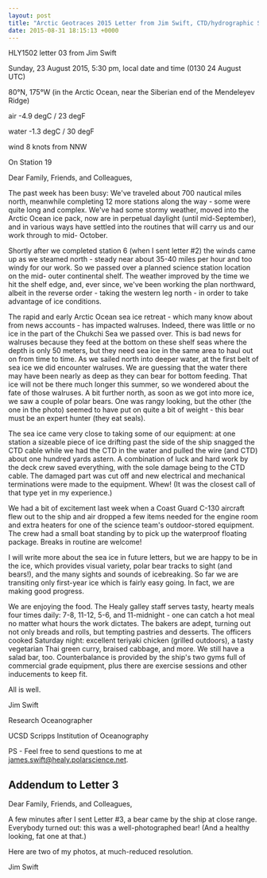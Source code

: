 ```yaml
---
layout: post
title: "Arctic Geotraces 2015 Letter from Jim Swift, CTD/hydrographic Scientist, 3"
date: 2015-08-31 18:15:13 +0000
---
```

HLY1502 letter 03 from Jim Swift

Sunday, 23 August 2015, 5:30 pm, local date and time (0130 24 August UTC)

80°N, 175°W (in the Arctic Ocean, near the Siberian end of the Mendeleyev Ridge)

air -4.9 degC / 23 degF

water -1.3 degC / 30 degF

wind 8 knots from NNW

On Station 19

Dear Family, Friends, and Colleagues,

The past week has been busy: We've traveled about 700 nautical miles north,
meanwhile completing 12 more stations along the way - some were quite long and
complex. We've had some stormy weather, moved into the Arctic Ocean ice pack,
now are in perpetual daylight (until mid-September), and in various ways have
settled into the routines that will carry us and our work through to mid-
October.

Shortly after we completed station 6 (when I sent letter #2) the winds came up
as we steamed north - steady near about 35-40 miles per hour and too windy for
our work. So we passed over a planned science station location on the mid-
outer continental shelf. The weather improved by the time we hit the shelf
edge, and, ever since, we've been working the plan northward, albeit in the
reverse order - taking the western leg north - in order to take advantage of
ice conditions.

The rapid and early Arctic Ocean sea ice retreat - which many know about from
news accounts - has impacted walruses. Indeed, there was little or no ice in
the part of the Chukchi Sea we passed over. This is bad news for walruses
because they feed at the bottom on these shelf seas where the depth is only 50
meters, but they need sea ice in the same area to haul out on from time to
time. As we sailed north into deeper water, at the first belt of sea ice we
did encounter walruses. We are guessing that the water there may have been
nearly as deep as they can bear for bottom feeding. That ice will not be there
much longer this summer, so we wondered about the fate of those walruses. A
bit further north, as soon as we got into more ice, we saw a couple of polar
bears. One was rangy looking, but the other (the one in the photo) seemed to
have put on quite a bit of weight - this bear must be an expert hunter (they
eat seals).

The sea ice came very close to taking some of our equipment: at one station a
sizeable piece of ice drifting past the side of the ship snagged the CTD cable
while we had the CTD in the water and pulled the wire (and CTD) about one
hundred yards astern. A combination of luck and hard work by the deck crew
saved everything, with the sole damage being to the CTD cable. The damaged
part was cut off and new electrical and mechanical terminations were made to
the equipment. Whew! (It was the closest call of that type yet in my
experience.)

We had a bit of excitement last week when a Coast Guard C-130 aircraft flew
out to the ship and air dropped a few items needed for the engine room and
extra heaters for one of the science team's outdoor-stored equipment. The crew
had a small boat standing by to pick up the waterproof floating package.
Breaks in routine are welcome!

I will write more about the sea ice in future letters, but we are happy to be
in the ice, which provides visual variety, polar bear tracks to sight (and
bears!), and the many sights and sounds of icebreaking. So far we are
transiting only first-year ice which is fairly easy going. In fact, we are
making good progress.

We are enjoying the food. The Healy galley staff serves tasty, hearty meals
four times daily: 7-8, 11-12, 5-6, and 11-midnight - one can catch a hot meal
no matter what hours the work dictates. The bakers are adept, turning out not
only breads and rolls, but tempting pastries and desserts. The officers cooked
Saturday night: excellent teriyaki chicken (grilled outdoors), a tasty
vegetarian Thai green curry, braised cabbage, and more. We still have a salad
bar, too. Counterbalance is provided by the ship's two gyms full of commercial
grade equipment, plus there are exercise sessions and other inducements to
keep fit.

All is well.

Jim Swift

Research Oceanographer

UCSD Scripps Institution of Oceanography

PS - Feel free to send questions to me at
[james.swift@healy.polarscience.net](mailto:james.swift@healy.polarscience.net).

## Addendum to Letter 3

Dear Family, Friends, and Colleagues,

A few minutes after I sent Letter #3, a bear came by the ship at close range.
Everybody turned out: this was a well-photographed bear! (And a healthy
looking, fat one at that.)

Here are two of my photos, at much-reduced resolution.

Jim Swift


